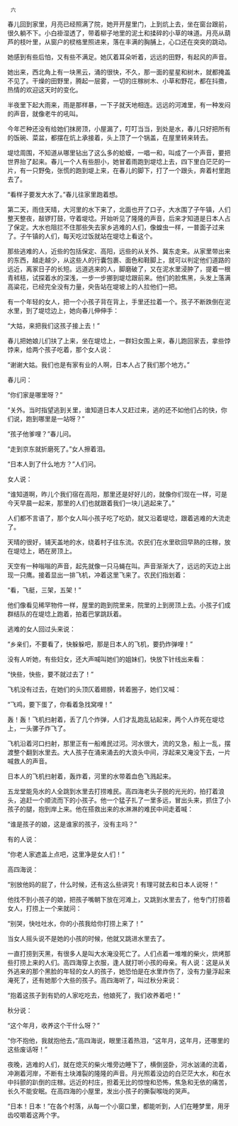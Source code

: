      六 

   春儿回到家里，月亮已经照满了院，她开开屋里门，上到炕上去，坐在窗台跟前，很久躺不下。小白褂湿透了，带着柳子地里的泥土和揉碎的小草的味道。月亮从葫芦的枝叶里，从窗户的棂格里照进来，落在丰满的胸脯上，心口还在突突的跳动。 

   她感到有些后怕，又有些不满足。她仄着耳朵听着，远远的田野，有起风的声音。 

   她出来，西北角上有一块黑云，涌的很快，不久，那一面的星星和树木，就都掩盖不见了。干燥的田野里，腾起一层雾，一切的庄稼树木、小草和野花，都在抖擞，热情的欢迎这天时的变化。 

   半夜里下起大雨来，雨是那样暴，一下子就天地相连。远远的河滩里，有一种发闷的声音，就像老牛的吼叫。 

   今年芒种还没有给她们抹房顶，小屋漏了，叮叮当当，到处是水，春儿只好把所有的饭碗、菜盆，都摆在炕上承接着，头上顶了一个锅盖，在屋里转来转去。 

   堤埝周围，不知道从哪里钻出了这么多的蛤蟆，一唱一和，叫成了一个声音，要把世界抬了起来。春儿一个人有些胆小，她冒着雨跑到堤埝上去，四下里白茫茫的一片，有一只野兔，张慌的跑到堤上来，在春儿的脚下，打了一个跟头，奔着村里跑去了。 

   “看样子要发大水了。”春儿往家里跑着想。 

   第二天，雨住天晴，大河里的水下来了，北面也开了口子，大水围了子午镇，人们整天整夜，敲锣打鼓，守着堤埝。开始听见了隆隆的声音，后来才知道是日本人占了保定。大水也阻拦不住那些失去家乡逃难的人们，像蝗虫一样，一普面子过来了。子午镇的人们，每天吃过饭就站在堤埝上看这个。 

   那些逃难的人，近些的包括保定、高阳，远些的从关外、冀东走来。从家里带出来的东西，越走越少，从这些人的行囊包裹、面色和鞋脚上，就可以判定他们道路的远近，离家日子的长短。远道逃来的人，脚磨破了，又在泥水里浸肿了，提着一根青秫秸，试探着水的深浅，一步一步挪到堤埝跟前来。他们的脸焦黑，头发上落满高粱花，已经完全没有力量，央告站在堤坡上的人拉他们一把。 

   有一个年轻的女人，把一个小孩子背在背上，手里还拉着一个。孩子不断跌倒在泥水里，到了堤埝边上，她向春儿伸伸手： 

   “大姑，来把我们这孩子接上去！” 

   春儿把她娘儿们扶了上来，坐在堤埝上，一群妇女围上来，春儿跑回家去，拿些饽饽来，给两个孩子吃着，那个女人说： 

   “谢谢大姑。我们也是有家有业的人啊，日本人占了我们那个地方。” 

   春儿问： 

   “你们家是哪里呀？” 

   “关外。当时指望逃到关里，谁知道日本人又赶过来，逃的还不如他们占的快，你们说，跑到哪里是一站呀？” 

   “孩子他爹哩？”春儿问。 

   “走到京东就折磨死了。”女人擦着泪。 

   “日本人到了什么地方？”人们问。 

   女人说： 

   “谁知道啊，昨儿个我们宿在高阳，那里还是好好儿的，就像你们现在一样，可是今天早晨一起来，那里的人们也就跟着我们一块儿逃起来了。” 

   人们都不言语了，那个女人叫小孩子吃了吃奶，就又沿着堤埝，跟着逃难的大流走了。 

   天晴的很好，铺天盖地的水，绕着村子往东流。农民们在水里砍回早熟的庄稼，放在堤埝上，晒在房顶上。 

   天空有一种嗡嗡的声音，起先就像一只马蝇在叫。声音渐渐大了，远远的天边上出现一只鹰。接着显出一排飞机，冲着这里飞来了。农民们指划着： 

   “看，飞艇，三架，五架！” 

   他们像看见稀罕物件一样，屋里的跑到院里来，院里的上到房顶上去。小孩子们成群结队的在堤埝上跑着，拍着巴掌跳跃着。 

   逃难的女人回过头来说： 

   “乡亲们，不要看了，快躲躲吧，那是日本人的飞机，要扔炸弹哩！” 

   没有人听她，有些妇女，还大声喊叫她们的姐妹们，快放下针线出来看： 

   “快些，快些，要不就过去了！” 

   飞机没有过去，在她们的头顶仄着翅膀，转着圈子，她们又喊： 

   “飞鸡，要下蛋了，你看着急找窝哩！” 

   轰！轰！飞机扫射着，丢了几个炸弹，人们才乱跑乱钻起来，两个人炸死在堤埝上，一头骡子炸飞了。 

   飞机沿着河口扫射，那里正有一船难民过河。河水很大，流的又急，船上一乱，摆渡整个翻到水里去。大人孩子在涌来涌去的大浪头中间，浮起来又淹没下去，一片喊救人的声音。 

   日本人的飞机扫射着，轰炸着，河里的水带着血色飞溅起来。 

   五龙堂能凫水的人全跳到水里去打捞难民。高四海老头子脱的光光的，拍打着浪头，追赶一个顺流而下的小孩子。他一个猛子扎了一里多远，冒出头来，抓住了小孩子的腿，抱到岸上来。他在搭救出来的水淋淋的难民中间走着喊： 

   “谁是孩子的娘，这是谁家的孩子，没有主吗？” 

   有的人说： 

   “你老人家遮盖上点吧，这里净是女人们！” 

   高四海说： 

   “别放他妈的屁了，什么时候，还有这么些讲究！有理可就去和日本人说呀！” 

   他找不到小孩子的娘，把孩子嘴朝下放在河滩上，又跳到水里去了，他专门打捞着女人，打捞上一个来就问： 

   “别哭，快吐吐水，你的小孩我给你打捞上来了！” 

   当女人摇头说不是她的小孩的时候，他就又跳进水里去了。 

   一直打捞到天黑，有很多人是叫大水淹没死亡了。人们点着一堆堆的柴火，烘烤那些打捞上来的人们。高四海穿上衣服，逢人就打听小孩的母亲。有人说：这是从关外逃来的那个黑脸的年轻的女人的孩子，她恐怕是在水里炸伤了，没有力量浮起来淹死了，还有她那个大些的孩子。高四海听了，叫过秋分来说： 

   “抱着这孩子到有奶的人家吃吃去，他娘死了，我们收养着吧！” 

   秋分说： 

   “这个年月，收养这个干什么呀？” 

   “你不抱他，我就抱他去，”高四海说，眼里汪着热泪，“这年月，这年月，还哪里的这些废话呀！” 

   夜晚，逃难的人们，就在熄灭的柴火堆旁边睡下了，横倒竖卧，河水汹涌的流着，冲涮着河岸，不断有土块滩裂的隆隆的声音。月光照着没边的白茫茫大水，和在水中抖颤的趴倒的庄稼。远近的村庄，担着无比的惊惶和恐怖，焦急和无依的痛苦，长久不能安眠。在高四海的小屋里，发出小孩子的撕裂喉咙的哭声。 

   “日本！日本！”在各个村落，从每一个小窗口里，都能听到，人们在睡梦里，用牙齿咬嚼着这两个字。 

